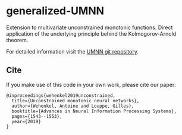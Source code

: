 # generalized-UMNN
Extension to multivariate unconstrained monotonic functions.
Direct application of the underlying principle behind the Kolmogorov-Arnold theorem.

For detailed information visit the [UMNN git repository](https://github.com/AWehenkel/UMNN).

## Cite

If you make use of this code in your own work, please cite our paper:

```
@inproceedings{wehenkel2019unconstrained,
  title={Unconstrained monotonic neural networks},
  author={Wehenkel, Antoine and Louppe, Gilles},
  booktitle={Advances in Neural Information Processing Systems},
  pages={1543--1553},
  year={2019}
}
```
